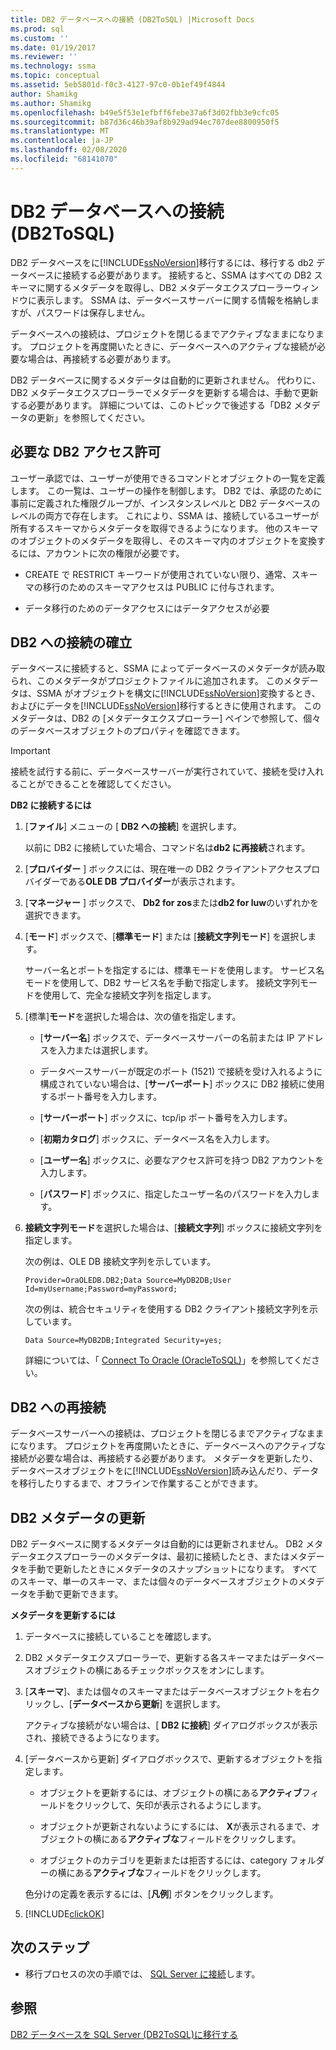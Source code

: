 ```yaml
---
title: DB2 データベースへの接続 (DB2ToSQL) |Microsoft Docs
ms.prod: sql
ms.custom: ''
ms.date: 01/19/2017
ms.reviewer: ''
ms.technology: ssma
ms.topic: conceptual
ms.assetid: 5eb5801d-f0c3-4127-97c0-0b1ef49f4844
author: Shamikg
ms.author: Shamikg
ms.openlocfilehash: b49e5f53e1efbff6febe37a6f3d02fbb3e9cfc05
ms.sourcegitcommit: b87d36c46b39af8b929ad94ec707dee8800950f5
ms.translationtype: MT
ms.contentlocale: ja-JP
ms.lasthandoff: 02/08/2020
ms.locfileid: "68141070"
---
```

# <a name="connecting-to-db2-database-db2tosql"></a>DB2 データベースへの接続 (DB2ToSQL)
DB2 データベースをに[!INCLUDE[ssNoVersion](../../includes/ssnoversion-md.md)]移行するには、移行する db2 データベースに接続する必要があります。 接続すると、SSMA はすべての DB2 スキーマに関するメタデータを取得し、DB2 メタデータエクスプローラーウィンドウに表示します。 SSMA は、データベースサーバーに関する情報を格納しますが、パスワードは保存しません。  
  
データベースへの接続は、プロジェクトを閉じるまでアクティブなままになります。 プロジェクトを再度開いたときに、データベースへのアクティブな接続が必要な場合は、再接続する必要があります。  
  
DB2 データベースに関するメタデータは自動的に更新されません。 代わりに、DB2 メタデータエクスプローラーでメタデータを更新する場合は、手動で更新する必要があります。 詳細については、このトピックで後述する「DB2 メタデータの更新」を参照してください。  
  
## <a name="required-db2-permissions"></a>必要な DB2 アクセス許可  
ユーザー承認では、ユーザーが使用できるコマンドとオブジェクトの一覧を定義します。 この一覧は、ユーザーの操作を制御します。 DB2 では、承認のために事前に定義された権限グループが、インスタンスレベルと DB2 データベースのレベルの両方で存在します。 これにより、SSMA は、接続しているユーザーが所有するスキーマからメタデータを取得できるようになります。 他のスキーマのオブジェクトのメタデータを取得し、そのスキーマ内のオブジェクトを変換するには、アカウントに次の権限が必要です。  
  
-   CREATE で RESTRICT キーワードが使用されていない限り、通常、スキーマの移行のためのスキーマアクセスは PUBLIC に付与されます。  
  
-   データ移行のためのデータアクセスにはデータアクセスが必要  
  
## <a name="establishing-a-connection-to-db2"></a>DB2 への接続の確立  
データベースに接続すると、SSMA によってデータベースのメタデータが読み取られ、このメタデータがプロジェクトファイルに追加されます。 このメタデータは、SSMA がオブジェクトを構文に[!INCLUDE[ssNoVersion](../../includes/ssnoversion-md.md)]変換するとき、およびにデータを[!INCLUDE[ssNoVersion](../../includes/ssnoversion-md.md)]移行するときに使用されます。 このメタデータは、DB2 の [メタデータエクスプローラー] ペインで参照して、個々のデータベースオブジェクトのプロパティを確認できます。  
  
> [!IMPORTANT]  
> 接続を試行する前に、データベースサーバーが実行されていて、接続を受け入れることができることを確認してください。  
  
**DB2 に接続するには**  
  
1.  [**ファイル**] メニューの [ **DB2 への接続**] を選択します。  
  
    以前に DB2 に接続していた場合、コマンド名は**db2 に再接続**されます。  
  
2.  [**プロバイダー** ] ボックスには、現在唯一の DB2 クライアントアクセスプロバイダーである**OLE DB プロバイダー**が表示されます。  
  
3.  [**マネージャー** ] ボックスで、 **Db2 for zos**または**db2 for luw**のいずれかを選択できます。  
  
4.  [**モード**] ボックスで、[**標準モード**] または [**接続文字列モード**] を選択します。  
  
    サーバー名とポートを指定するには、標準モードを使用します。 サービス名モードを使用して、DB2 サービス名を手動で指定します。 接続文字列モードを使用して、完全な接続文字列を指定します。  
  
5.  [標準]**モード**を選択した場合は、次の値を指定します。  
  
    -   [**サーバー名**] ボックスで、データベースサーバーの名前または IP アドレスを入力または選択します。  
  
    -   データベースサーバーが既定のポート (1521) で接続を受け入れるように構成されていない場合は、[**サーバーポート**] ボックスに DB2 接続に使用するポート番号を入力します。  
  
    -   [**サーバーポート**] ボックスに、tcp/ip ポート番号を入力します。  
  
    -   [**初期カタログ**] ボックスに、データベース名を入力します。  
  
    -   [**ユーザー名**] ボックスに、必要なアクセス許可を持つ DB2 アカウントを入力します。  
  
    -   [**パスワード**] ボックスに、指定したユーザー名のパスワードを入力します。  
  
6.  **接続文字列モード**を選択した場合は、[**接続文字列**] ボックスに接続文字列を指定します。  
  
    次の例は、OLE DB 接続文字列を示しています。  
  
    `Provider=OraOLEDB.DB2;Data Source=MyDB2DB;User Id=myUsername;Password=myPassword;`  
  
    次の例は、統合セキュリティを使用する DB2 クライアント接続文字列を示しています。  
  
    `Data Source=MyDB2DB;Integrated Security=yes;`  
  
    詳細については、「 [Connect To Oracle &#40;OracleToSQL&#41;](../../ssma/oracle/connect-to-oracle-oracletosql.md)」を参照してください。  
  
## <a name="reconnecting-to-db2"></a>DB2 への再接続  
データベースサーバーへの接続は、プロジェクトを閉じるまでアクティブなままになります。 プロジェクトを再度開いたときに、データベースへのアクティブな接続が必要な場合は、再接続する必要があります。 メタデータを更新したり、データベースオブジェクトをに[!INCLUDE[ssNoVersion](../../includes/ssnoversion-md.md)]読み込んだり、データを移行したりするまで、オフラインで作業することができます。  
  
## <a name="refreshing-db2-metadata"></a>DB2 メタデータの更新  
DB2 データベースに関するメタデータは自動的には更新されません。 DB2 メタデータエクスプローラーのメタデータは、最初に接続したとき、またはメタデータを手動で更新したときにメタデータのスナップショットになります。 すべてのスキーマ、単一のスキーマ、または個々のデータベースオブジェクトのメタデータを手動で更新できます。  
  
**メタデータを更新するには**  
  
1.  データベースに接続していることを確認します。  
  
2.  DB2 メタデータエクスプローラーで、更新する各スキーマまたはデータベースオブジェクトの横にあるチェックボックスをオンにします。  
  
3.  [**スキーマ**]、または個々のスキーマまたはデータベースオブジェクトを右クリックし、[**データベースから更新**] を選択します。  
  
    アクティブな接続がない場合は、[ **DB2 に接続**] ダイアログボックスが表示され、接続できるようになります。  
  
4.  [データベースから更新] ダイアログボックスで、更新するオブジェクトを指定します。  
  
    -   オブジェクトを更新するには、オブジェクトの横にある**アクティブ**フィールドをクリックして、矢印が表示されるようにします。  
  
    -   オブジェクトが更新されないようにするには、 **X**が表示されるまで、オブジェクトの横にある**アクティブな**フィールドをクリックします。  
  
    -   オブジェクトのカテゴリを更新または拒否するには、category フォルダーの横にある**アクティブな**フィールドをクリックします。  
  
    色分けの定義を表示するには、[**凡例**] ボタンをクリックします。  
  
5.  [!INCLUDE[clickOK](../../includes/clickok-md.md)]  
  
## <a name="next-step"></a>次のステップ  
  
-   移行プロセスの次の手順では、 [SQL Server に接続](https://msdn.microsoft.com/b59803cb-3cc6-41cc-8553-faf90851410e)します。  
  
## <a name="see-also"></a>参照  
[DB2 データベースを SQL Server &#40;DB2ToSQL&#41;に移行する](../../ssma/db2/migrating-db2-databases-to-sql-server-db2tosql.md)  
  
